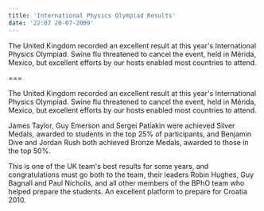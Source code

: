 ```yaml
---
title: 'International Physics Olympiad Results'
date: '22:07 20-07-2009'
---
```


The United Kingdom recorded an excellent result at this year's International Physics Olympiad. Swine flu threatened to cancel the event, held in Mérida, Mexico, but excellent efforts by our hosts enabled most countries to attend.

===

The United Kingdom recorded an excellent result at this year's International Physics Olympiad. Swine flu threatened to cancel the event, held in Mérida, Mexico, but excellent efforts by our hosts enabled most countries to attend.

James Taylor, Guy Emerson and Sergei Patiakin were achieved Silver Medals, awarded to students in the top 25% of participants, and Benjamin Dive and Jordan Rush both achieved Bronze Medals, awarded to those in the top 50%.

This is one of the UK team's best results for some years, and congratulations must go both to the team, their leaders Robin Hughes, Guy Bagnall and Paul Nicholls, and all other members of the BPhO team who helped prepare the students. An excellent platform to prepare for Croatia 2010.
